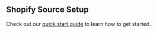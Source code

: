 ## Shopify Source Setup

Check out our [quick start guide](https://docs.buildable.dev/) to learn how to get started.